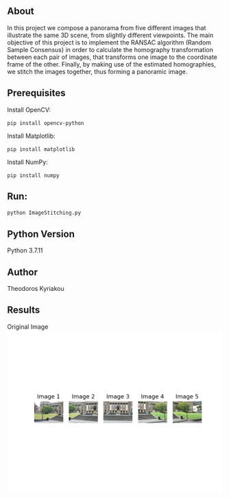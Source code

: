 ## About

In this project we compose a panorama from five different images that illustrate the same 3D scene, from slightly different viewpoints. The main objective of this project is to implement the RANSAC algorithm (Random Sample Consensus) in order to calculate the homography transformation between each pair of images, that transforms one image to the coordinate frame of the other. Finally, by making use of the estimated homographies, we stitch the images together, thus forming a panoramic image.

## Prerequisites 

Install OpenCV:
```
pip install opencv-python
```

Install Matplotlib:
```
pip install matplotlib
```

Install NumPy:
```
pip install numpy
```

## Run:
```
python ImageStitching.py
```

## Python Version
Python 3.7.11

## Author

Theodoros Kyriakou

## Results

Original Image        
<img src="Results/Original_Images.png">  
